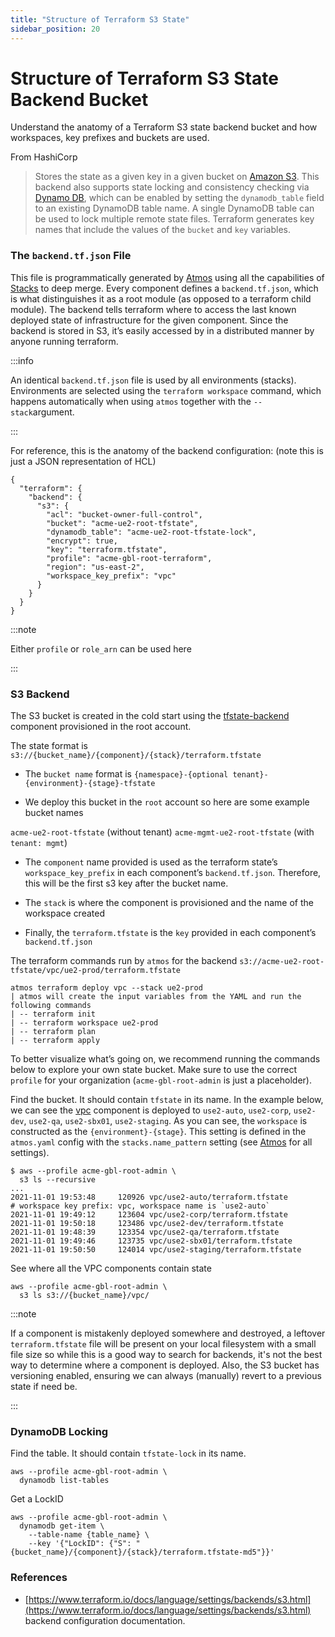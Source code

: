 ```yaml
---
title: "Structure of Terraform S3 State"
sidebar_position: 20
---
```


# Structure of Terraform S3 State Backend Bucket

Understand the anatomy of a Terraform S3 state backend bucket and how workspaces, key prefixes and buckets are used.

From HashiCorp

> Stores the state as a given key in a given bucket on [Amazon S3](https://aws.amazon.com/s3/). This backend also
> supports state locking and consistency checking via [Dynamo DB](https://aws.amazon.com/dynamodb/), which can be
> enabled by setting the `dynamodb_table` field to an existing DynamoDB table name. A single DynamoDB table can be used
> to lock multiple remote state files. Terraform generates key names that include the values of the `bucket` and `key`
> variables.

### The `backend.tf.json` File

This file is programmatically generated by [Atmos](/fundamentals/atmos) using all the capabilities of
[Stacks](/fundamentals/stacks) to deep merge. Every component defines a `backend.tf.json`, which is what distinguishes
it as a root module (as opposed to a terraform child module). The backend tells terraform where to access the last known
deployed state of infrastructure for the given component. Since the backend is stored in S3, it’s easily accessed by in
a distributed manner by anyone running terraform.

:::info

An identical `backend.tf.json` file is used by all environments (stacks). Environments are selected using the
`terraform workspace` command, which happens automatically when using `atmos` together with the `--stack`argument.

:::

For reference, this is the anatomy of the backend configuration: (note this is just a JSON representation of HCL)

```
{
  "terraform": {
    "backend": {
      "s3": {
        "acl": "bucket-owner-full-control",
        "bucket": "acme-ue2-root-tfstate",
        "dynamodb_table": "acme-ue2-root-tfstate-lock",
        "encrypt": true,
        "key": "terraform.tfstate",
        "profile": "acme-gbl-root-terraform",
        "region": "us-east-2",
        "workspace_key_prefix": "vpc"
      }
    }
  }
}
```

:::note

Either `profile` or `role_arn` can be used here

:::

### S3 Backend

The S3 bucket is created in the cold start using the [tfstate-backend](/components/library/aws/tfstate-backend/)
component provisioned in the root account.

The state format is `s3://{bucket_name}/{component}/{stack}/terraform.tfstate`

- The `bucket name` format is `{namespace}-{optional tenant}-{environment}-{stage}-tfstate`

- We deploy this bucket in the `root` account so here are some example bucket names

`acme-ue2-root-tfstate` (without tenant) `acme-mgmt-ue2-root-tfstate` (with `tenant: mgmt`)

- The `component` name provided is used as the terraform state’s `workspace_key_prefix` in each component’s
  `backend.tf.json`. Therefore, this will be the first s3 key after the bucket name.

- The `stack` is where the component is provisioned and the name of the workspace created

- Finally, the `terraform.tfstate` is the `key` provided in each component’s `backend.tf.json`

The terraform commands run by `atmos` for the backend `s3://acme-ue2-root-tfstate/vpc/ue2-prod/terraform.tfstate`

```
atmos terraform deploy vpc --stack ue2-prod
| atmos will create the input variables from the YAML and run the following commands
| -- terraform init
| -- terraform workspace ue2-prod
| -- terraform plan
| -- terraform apply
```

To better visualize what’s going on, we recommend running the commands below to explore your own state bucket. Make sure
to use the correct `profile` for your organization (`acme-gbl-root-admin` is just a placeholder).

Find the bucket. It should contain `tfstate` in its name. In the example below, we can see the
[vpc](/components/library/aws/vpc/) component is deployed to `use2-auto`, `use2-corp`, `use2-dev`, `use2-qa`,
`use2-sbx01`, `use2-staging`. As you can see, the `workspace` is constructed as the `{environment}-{stage}`. This
setting is defined in the `atmos.yaml` config with the `stacks.name_pattern` setting (see [Atmos](/fundamentals/atmos)
for all settings).

```
$ aws --profile acme-gbl-root-admin \
  s3 ls --recursive
...
2021-11-01 19:53:48     120926 vpc/use2-auto/terraform.tfstate        # workspace key prefix: vpc, workspace name is `use2-auto`
2021-11-01 19:49:12     123604 vpc/use2-corp/terraform.tfstate
2021-11-01 19:50:18     123486 vpc/use2-dev/terraform.tfstate
2021-11-01 19:48:39     123354 vpc/use2-qa/terraform.tfstate
2021-11-01 19:49:46     123735 vpc/use2-sbx01/terraform.tfstate
2021-11-01 19:50:50     124014 vpc/use2-staging/terraform.tfstate
```

See where all the VPC components contain state

```
aws --profile acme-gbl-root-admin \
  s3 ls s3://{bucket_name}/vpc/
```

:::note

If a component is mistakenly deployed somewhere and destroyed, a leftover `terraform.tfstate` file will be present on
your local filesystem with a small file size so while this is a good way to search for backends, it's not the best way
to determine where a component is deployed. Also, the S3 bucket has versioning enabled, ensuring we can always
(manually) revert to a previous state if need be.

:::

### DynamoDB Locking

Find the table. It should contain `tfstate-lock` in its name.

```
aws --profile acme-gbl-root-admin \
  dynamodb list-tables
```

Get a LockID

```
aws --profile acme-gbl-root-admin \
  dynamodb get-item \
    --table-name {table_name} \
    --key '{"LockID": {"S": "{bucket_name}/{component}/{stack}/terraform.tfstate-md5"}}'
```

### References

- [https://www.terraform.io/docs/language/settings/backends/s3.html](https://www.terraform.io/docs/language/settings/backends/s3.html)
  backend configuration documentation.
